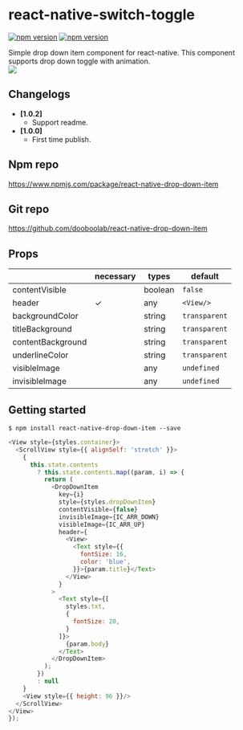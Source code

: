 # react-native-switch-toggle
<p align="left">
  <a href="https://npmjs.org/package/react-native-drop-down-item"><img alt="npm version" src="http://img.shields.io/npm/v/react-native-drop-down-item.svg?style=flat-square"></a>
  <a href="https://npmjs.org/package/react-native-drop-down-item"><img alt="npm version" src="http://img.shields.io/npm/dm/react-native-drop-down-item.svg?style=flat-square"></a>
</p>
Simple drop down item component for react-native. This component supports drop down toggle with animation.<br/>
<img src="https://user-images.githubusercontent.com/27461460/47951961-a7a7e500-dfab-11e8-9189-86c0eddb6e12.gif"/>

## Changelogs
- **[1.0.2]**
  + Support readme.
- **[1.0.0]**
  + First time publish.

## Npm repo
https://www.npmjs.com/package/react-native-drop-down-item

## Git repo
https://github.com/dooboolab/react-native-drop-down-item

## Props
|    | necessary | types | default
|----|-----|-----|---------|
|contentVisible|  | boolean | `false` |
|header| ✓ | any | `<View/>` |
|backgroundColor|  | string | `transparent` |
|titleBackground|  | string | `transparent` |
|contentBackground|  | string | `transparent` |
|underlineColor|  | string | `transparent` |
|visibleImage|  | any | `undefined` |
|invisibleImage|  | any | `undefined` |

## Getting started
`$ npm install react-native-drop-down-item --save`

```javascript
<View style={styles.container}>
  <ScrollView style={{ alignSelf: 'stretch' }}>
    {
      this.state.contents
        ? this.state.contents.map((param, i) => {
          return (
            <DropDownItem
              key={i}
              style={styles.dropDownItem}
              contentVisible={false}
              invisibleImage={IC_ARR_DOWN}
              visibleImage={IC_ARR_UP}
              header={
                <View>
                  <Text style={{
                    fontSize: 16,
                    color: 'blue',
                  }}>{param.title}</Text>
                </View>
              }
            >
              <Text style={[
                styles.txt,
                {
                  fontSize: 20,
                }
              ]}>
                {param.body}
              </Text>
            </DropDownItem>
          );
        })
        : null
    }
    <View style={{ height: 96 }}/>
  </ScrollView>
</View>
});
```
